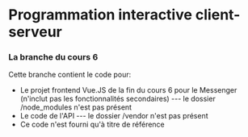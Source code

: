 # Programmation interactive client-serveur
### La branche du cours 6

Cette branche contient le code pour:
- Le projet frontend Vue.JS de la fin du cours 6 pour le Messenger (n'inclut pas les fonctionnalités secondaires) --- le dossier /node_modules n'est pas présent
- Le code de l'API --- le dossier /vendor n'est pas présent
- Ce code n'est fourni qu'à titre de référence